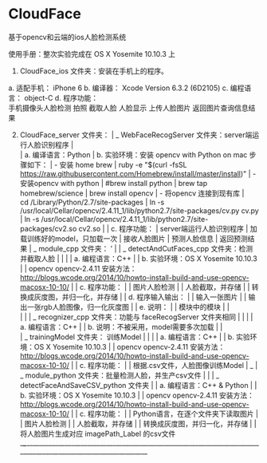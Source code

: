 # CloudFace
基于opencv和云端的ios人脸检测系统

使用手册：整次实验完成在 OS  X Yosemite 10.10.3 上

1. CloudFace_ios 文件夹：安装在手机上的程序。

a. 适配手机：	iPhone 6
b. 编译器：	Xcode Version 6.3.2 (6D2105)
c. 编程语言：	object-C
d. 程序功能：	
手机摄像头人脸检测
拍照
截取人脸
人脸显示
上传人脸图片
返回图片查询信息结果

2. CloudFace_server 文件夹：
|
\_  WebFaceRecogServer 文件夹：server端运行人脸识别程序
|	
|		a. 编译语言：Python
|		b. 实验环境：安装 opencv with Python on mac 步骤如下：
|					- 安装 home brew
|						ruby -e "$(curl -fsSL https://raw.githubusercontent.com/Homebrew/install/master/install)"
|					- 安装opencv with python
|						#brew install python
|						brew tap homebrew/science
|						brew install opencv
|					- 将opencv 连接到现有库
|						cd /Library/Python/2.7/site-packages
|						ln -s /usr/local/Cellar/opencv/2.4.11_1/lib/python2.7/site-packages/cv.py cv.py
|						ln -s /usr/local/Cellar/opencv/2.4.11_1/lib/python2.7/site-packages/cv2.so cv2.so
|
|		c. 程序功能：
|					server端运行人脸识别程序
|						加载训练好的model，只加载一次
|						接收人脸图片
|						预测人脸信息
|						返回预测结果
|
\_  module_cpp 文件夹：
’	|
|	\_ detectAndCutFaces_cpp 文件夹：检测并截取人脸
|	|
|	|	a. 编程语言：C++
|	| 	b. 实验环境：OS  X Yosemite 10.10.3
|	|			      opencv opencv-2.4.11 安装方法：http://blogs.wcode.org/2014/10/howto-install-build-and-use-opencv-macosx-10-10/
|	|	c. 程序功能：
|	|				图片人脸检测
|	|				人脸截取，并存储
|	|				转换成灰度图，并归一化，并存储
|	|	d. 程序输入输出：
|	|				输入一张图片
|	|				输出一张rgb人脸图像，归一化灰度图
|	|	e. 说明：
|	|		模块中的模块
|	|			
|	|
|	\_ recognizer_cpp 文件夹：功能与 faceRecogServer 文件夹相同	|	|
|	|		a. 编程语言：C++
|	|		b. 说明：不被采用，model需要多次加载
|	|				
|	\_ trainingModel 文件夹： 训练Model
|	|
|	|		a. 编程语言：C++
|	| 		b. 实验环境：OS  X Yosemite 10.10.3
|	|			      	      opencv opencv-2.4.11 安装方法：http://blogs.wcode.org/2014/10/howto-install-build-and-use-opencv-macosx-10-10/
|	|		c. 程序功能：
|	|				根据.csv文件，人脸图像训练Model
|	\_
|
\_ module_python 文件夹：批量检测人脸，并生产csv文件
|	|
|	\_ detectFaceAndSaveCSV_python 文件夹
|	|	a. 编程语言：C++ & Python
| 	|	b. 实验环境：OS  X Yosemite 10.10.3
|	|		                opencv opencv-2.4.11 安装方法：http://blogs.wcode.org/2014/10/howto-install-build-and-use-opencv-macosx-10-10/
|	|	c. 程序功能：
|	|			Python语言，在逐个文件夹下读取图片	|	|			图片人脸检测
|	|			人脸截取，并存储
|	|			转换成灰度图，并归一化，并存储
|	|			将人脸图片生成对应 imagePath_Label 的csv文件
\____\_____________________________________________________________________________________________________________________












